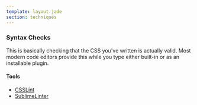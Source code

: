 ```yaml
---
template: layout.jade
section: techniques
---
```


### Syntax Checks

This is basically checking that the CSS you've written is actually valid. Most modern code editors provide this while you type either built-in or as an installable plugin.


#### Tools

  * [CSSLint](/tools/css-lint.html)
  * [SublimeLinter](https://github.com/SublimeLinter/SublimeLinter)